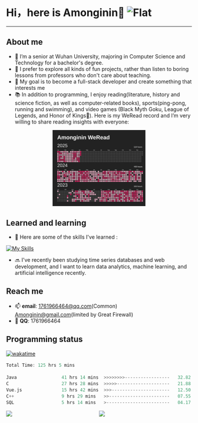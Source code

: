 # Hi，here is Amonginin👋  ![Flat](https://komarev.com/ghpvc/?username=Amonginin&style=plastic)  
---
<!--
**Amonginin/Amonginin** is a ✨ _special_ ✨ repository because its `README.md` (this file) appears on your GitHub profile.

Here are some ideas to get you started:

- 🔭 I’m currently working on ...
- 🌱 I’m currently learning ...
- 👯 I’m looking to collaborate on ...
- 🤔 I’m looking for help with ...
- 💬 Ask me about ...
- 📫 How to reach me: ...
- 😄 Pronouns: ...
- ⚡ Fun fact: ...
-->

## About me
- 👀 I’m a senior at Wuhan University, majoring in Computer Science and Technology for a bachelor's degree.
- 🧐 I prefer to explore all kinds of fun projects, rather than listen to boring lessons from professors who don't care about teaching.
- 🌱 My goal is to become a full-stack developer and create something that interests me
- 📚️ In addition to programming, I enjoy reading(literature, history and science fiction, as well as computer-related books), sports(ping-pong, running and swimming), and video games (Black Myth Goku, League of Legends, and Honor of Kings🤩). Here is my WeRead record and I’m very willing to share reading insights with everyone: 
<!-- ![Issue SVG](image/weread.svg) -->
<div style="text-align: center">
  <img src="image/weread.svg" width="50%" alt="WeRead Record">
</div>


## Learned and learning

- 🔭 Here are some of the skills I've learned :
<!-- <p align="center">
  <a href="https://skillicons.dev">
    <img src="https://skillicons.dev/icons?i=git,kubernetes,docker,c,vim" />
  </a>
</p> -->
[![My Skills](https://skillicons.dev/icons?i=java,c,cs,cpp,python,ts,js,html,css,git,github,gitlab,maven,dotnet,nodejs,spring,vue,react,cmake,anaconda,vite,idea,webstorm,pycharm,vscode,visualstudio,vim,docker,windows,ubuntu,linux,mysql,postgresql,mongodb,redis,elasticsearch,rabbitmq,postman)](https://skillicons.dev)


- 🔜 I've recently been studying time series databases and web development, and I want to learn data analytics, machine learning, and artificial intelligence recently.

## Reach me  
- 📫 **email**: 1761966464@qq.com(Common) Amonginin@gmail.com(limited by Great Firewall)
- 🐧 **QQ**: 1761966464
<!-- 
## Now work 
- 🔭 I’m currently working on ...
- 🌱 I’m currently learning ... -->

## Programming status
[![wakatime](https://wakatime.com/badge/user/bbf34868-50ed-463c-9c2d-ca3d732888ce.svg)](https://wakatime.com/@bbf34868-50ed-463c-9c2d-ca3d732888ce)

<!--START_SECTION:waka-->

```rust
Total Time: 125 hrs 5 mins

Java                 41 hrs 14 mins  >>>>>>>>-----------------   32.82 %
C                    27 hrs 28 mins  >>>>>--------------------   21.88 %
Vue.js               15 hrs 42 mins  >>>----------------------   12.50 %
C++                  9 hrs 29 mins   >>-----------------------   07.55 %
SQL                  5 hrs 14 mins   >------------------------   04.17 %
```

<!--END_SECTION:waka-->

<div style="display: flex">
  <img src="https://wakatime.com/share/@Amonginin/2d504f72-ffee-4d28-9b19-99dd31b4cc6b.svg" style="width: 50%">

  <img src="https://wakatime.com/share/@Amonginin/1cf569ce-f89b-4609-8997-070e2c853a2f.svg" style="width: 50%">
</div>


<!-- [![Top Langs](https://github-readme-stats.vercel.app/api/top-langs/?username=Amonginin)](https://github.com/anuraghazra/github-readme-stats) -->

